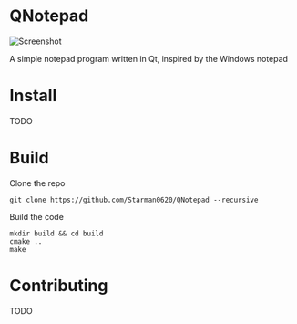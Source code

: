 # QNotepad
![Screenshot](https://raw.githubusercontent.com/Starman0620/QNotepad/master/screenshot.png "Screenshot")

A simple notepad program written in Qt, inspired by the Windows notepad

# Install
TODO

# Build
Clone the repo
```
git clone https://github.com/Starman0620/QNotepad --recursive
```

Build the code
```
mkdir build && cd build
cmake ..
make
```

# Contributing
TODO
